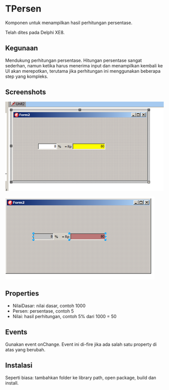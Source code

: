 # TPersen
Komponen  untuk menampilkan hasil perhitungan persentase.

Telah dites pada Delphi XE8.

## Kegunaan
Mendukung perhitungan persentase. Hitungan persentase sangat sederhan, namun ketika harus menerima input dan menampilkan kembali 
ke UI akan merepotkan, terutama jika perhitungan ini menggunakan beberapa step yang kompleks.

## Screenshots

![Tampilan Komponen - Enabled](Screenshots/01.png)

![Tampilan Komponen - Disabled](Screenshots/02.png)

## Properties
- NilaiDasar: nilai dasar, contoh 1000
- Persen: persentase, contoh 5
- Nilai: hasil perhitungan, contoh 5% dari 1000 = 50

## Events
Gunakan event onChange. Event ini di-fire jika ada salah satu property di atas yang berubah.

## Instalasi
Seperti biasa: tambahkan folder ke library path, open package, build dan install.
